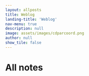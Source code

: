 ```yaml
---
layout: allposts
title: Weblog
landing-title: 'Weblog'
nav-menu: true
description: null
image: assets/images/cdparcoord.png
author: null
show_tile: false
---
```


<h1>All notes</h1>
